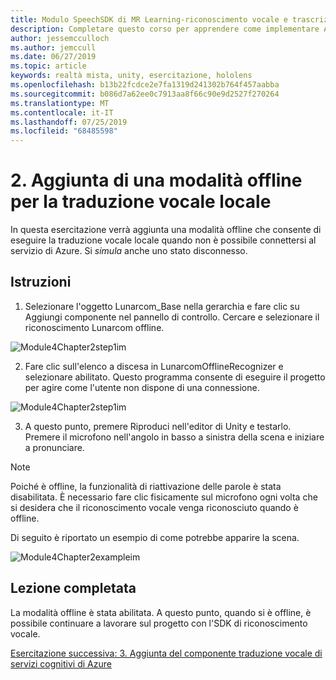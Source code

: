 ```yaml
---
title: Modulo SpeechSDK di MR Learning-riconoscimento vocale e trascrizione
description: Completare questo corso per apprendere come implementare Azure Speech SDK in un'applicazione di realtà mista.
author: jessemcculloch
ms.author: jemccull
ms.date: 06/27/2019
ms.topic: article
keywords: realtà mista, unity, esercitazione, hololens
ms.openlocfilehash: b13b22fcdce2e7fa1319d241302b764f457aabba
ms.sourcegitcommit: b086d7a62ee0c7913aa8f66c90e9d2527f270264
ms.translationtype: MT
ms.contentlocale: it-IT
ms.lasthandoff: 07/25/2019
ms.locfileid: "68485598"
---
```

# <a name="2----adding-an-offline-mode-for-local-speech-to-text-translation"></a>2.    Aggiunta di una modalità offline per la traduzione vocale locale

In questa esercitazione verrà aggiunta una modalità offline che consente di eseguire la traduzione vocale locale quando non è possibile connettersi al servizio di Azure. Si *simula* anche uno stato disconnesso.

## <a name="instructions"></a>Istruzioni

1. Selezionare l'oggetto Lunarcom_Base nella gerarchia e fare clic su Aggiungi componente nel pannello di controllo. Cercare e selezionare il riconoscimento Lunarcom offline.

![Module4Chapter2step1im](images/module4chapter2step1im.PNG)

2. Fare clic sull'elenco a discesa in LunarcomOfflineRecognizer e selezionare abilitato. Questo programma consente di eseguire il progetto per agire come l'utente non dispone di una connessione. 

![Module4Chapter2step1im](images/module4chapter2step2im.PNG)

3. A questo punto, premere Riproduci nell'editor di Unity e testarlo. Premere il microfono nell'angolo in basso a sinistra della scena e iniziare a pronunciare. 

> [!NOTE]
> Poiché è offline, la funzionalità di riattivazione delle parole è stata disabilitata. È necessario fare clic fisicamente sul microfono ogni volta che si desidera che il riconoscimento vocale venga riconosciuto quando è offline. 

Di seguito è riportato un esempio di come potrebbe apparire la scena.

![Module4Chapter2exampleim](images/module4chapter2exampleim.PNG)

## <a name="congratulations"></a>Lezione completata

La modalità offline è stata abilitata. A questo punto, quando si è offline, è possibile continuare a lavorare sul progetto con l'SDK di riconoscimento vocale. 


[Esercitazione successiva: 3.  Aggiunta del componente traduzione vocale di servizi cognitivi di Azure](mrlearning-speechSDK-ch3.md)

